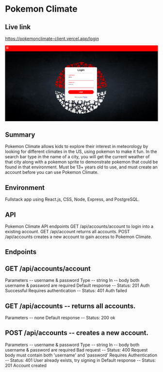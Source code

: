 # Pokemon Climate

## Live link 

https://pokemonclimate-client.vercel.app/login

![Screenshot](https://github.com/JordyPena/Portfolio/blob/main/images/project-screenshots/PokemonClimate.png)

## Summary

Pokemon Climate allows kids to explore their interest in meteorology by looking for different climates in the US, using pokemon to make it fun. In the search bar type in the name of a city, you will get the current weather of that city along with a pokemon sprite to demonstrate pokemon that could be found in that environment. Must be 13+ years old to use, and must create an account before you can use Pokemon Climate.

## Environment 

Fullstack app using React.js, CSS, Node, Express, and PostgreSQL.

## API 

Pokemon Climate API endpoints GET /api/accounts/account to login into a existing account. GET /api/account returns all accounts. POST /api/accounts creates a new account to gain access to Pokemon Climate.

## Endpoints

## GET /api/accounts/account
 Parameters -- username & password
 Type -- string 
 In -- body both username & password are required
 Default response -- Status: 201 Auth Successful 
 Requires authentication -- Status: 401 Auth failed

## GET /api/accounts -- returns all accounts.
 Parameters -- none
 Default response -- Status: 200 ok

## POST /api/accounts -- creates a new account.
 Parameters -- username & password
 Type -- string
 In -- body both username & password are required
 Bad request -- Status: 400 Request body must contain both 'username' and 'password'
 Requires Authentication -- Status: 401 User already exists, try signing in
 Default response -- Status: 201 Account created
